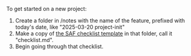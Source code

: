 To get started on a new project:

1. Create a folder in /notes with the name of the feature, prefixed with today's date, like "2025-03-20 project-init"
2. Make a copy of [the SAF checklist template](/saf-2025/docs/checklist-template.md) in that folder, call it "checklist.md".
3. Begin going through that checklist.

